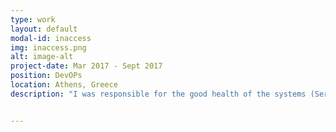```yaml
---
type: work
layout: default
modal-id: inaccess
img: inaccess.png
alt: image-alt
project-date: Mar 2017 - Sept 2017
position: DevOPs
location: Athens, Greece
description: "I was responsible for the good health of the systems (Servers, TEL, DB). The department that I was working had to do with the SDBM app for Cosmote which controlled and configured the connected devices (AC units, Multimeters, ...). I created scripts and services for better monitoring and automation"


---
```

